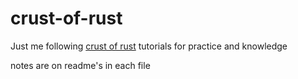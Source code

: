 # crust-of-rust

Just me following [crust of rust](https://www.youtube.com/watch?v=rAl-9HwD858&list=PLqbS7AVVErFiWDOAVrPt7aYmnuuOLYvOa) tutorials for practice and knowledge

notes are on readme's in each file 